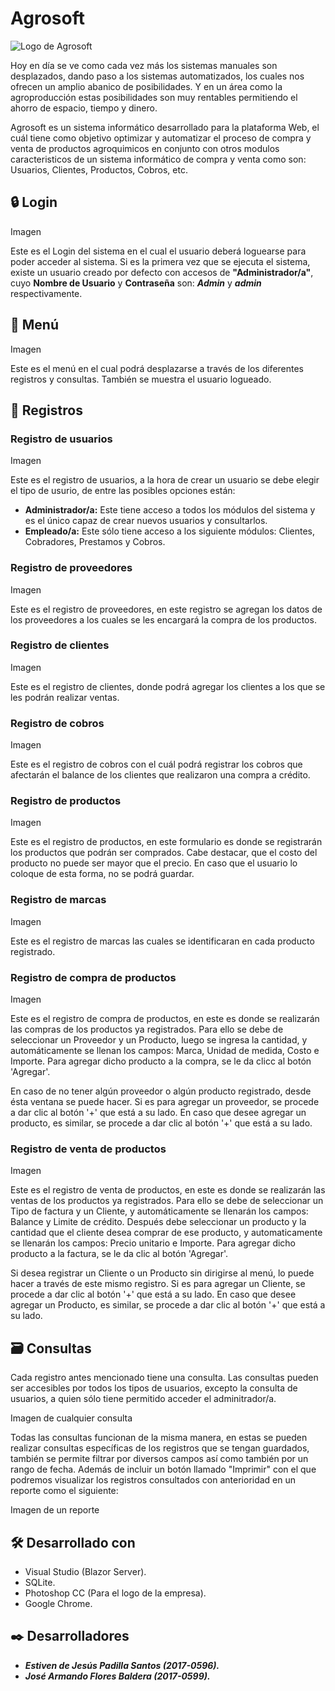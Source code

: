 # Agrosoft

![Logo de Agrosoft](https://user-images.githubusercontent.com/54590857/88723611-2dac7d80-d0f7-11ea-9f4d-44174f64392b.jpg)

Hoy en día se ve como cada vez más los sistemas manuales son desplazados, dando paso a los sistemas automatizados, los cuales nos ofrecen un amplio abanico de posibilidades. Y en un área como la agroproducción estas posibilidades son muy rentables permitiendo el ahorro de espacio, tiempo y dinero.

Agrosoft es un sistema informático desarrollado para la plataforma Web, el cuál tiene como objetivo optimizar y automatizar el proceso de compra y venta de productos agroquimicos en conjunto con otros modulos caracteristicos de un sistema informático de compra y venta como son: Usuarios, Clientes, Productos, Cobros, etc.

## 🔒 Login

Imagen

Este es el Login del sistema en el cual el usuario deberá loguearse para poder acceder al sistema. Si es la primera vez que se ejecuta el sistema, existe un usuario creado por defecto con accesos de **"Administrador/a"**, cuyo **Nombre de Usuario** y **Contraseña** son: _**Admin**_ y _**admin**_ respectivamente.

## 📌 Menú

Imagen

Este es el menú en el cual podrá desplazarse a través de los diferentes registros y consultas. También se muestra el usuario logueado.

## 📝 Registros

### Registro de usuarios

Imagen

Este es el registro de usuarios, a la hora de crear un usuario se debe elegir el tipo de usurio, de entre las posibles opciones están:

* **Administrador/a:** Este tiene acceso a todos los módulos del sistema y es el único capaz de crear nuevos usuarios y consultarlos.
* **Empleado/a:** Este sólo tiene acceso a los siguiente módulos: Clientes, Cobradores, Prestamos y Cobros.

### Registro de proveedores

Imagen

Este es el registro de proveedores, en este registro se agregan los datos de los proveedores a los cuales se les encargará la compra de los productos.

### Registro de clientes

Imagen

Este es el registro de clientes, donde podrá agregar los clientes a los que se les podrán realizar ventas.

### Registro de cobros

Imagen

Este es el registro de cobros con el cuál podrá registrar los cobros que afectarán el balance de los clientes que realizaron una compra a crédito.

### Registro de productos

Imagen

Este es el registro de productos, en este formulario es donde se registrarán los productos que podrán ser comprados. Cabe destacar, que el costo del producto no puede ser mayor que el precio. En caso que el usuario lo coloque de esta forma, no se podrá guardar.

### Registro de marcas

Imagen

Este es el registro de marcas las cuales se identificaran en cada producto registrado.

### Registro de compra de productos

Imagen

Este es el registro de compra de productos, en este es donde se realizarán las compras de los productos ya registrados. Para ello se debe de seleccionar un Proveedor y un Producto, luego se ingresa la cantidad, y automáticamente se llenan los campos: Marca, Unidad de medida, Costo e Importe. Para agregar dicho producto a la compra, se le da clicc al botón 'Agregar'.

En caso de no tener algún proveedor o algún producto registrado, desde ésta ventana se puede hacer. Si es para agregar un proveedor, se procede a dar clic al botón '+' que está a su lado. En caso que desee agregar un producto, es similar, se procede a dar clic al botón '+' que está a su lado.

### Registro de venta de productos

Imagen

Este es el registro de venta de productos, en este es donde se realizarán las ventas de los productos ya registrados. Para ello se debe de seleccionar un Tipo de factura y un Cliente, y automáticamente se llenarán los campos: Balance y Limite de crédito. Después debe seleccionar un producto y la cantidad que el cliente desea comprar de ese producto, y automaticamente se llenarán los campos: Precio unitario e Importe. Para agregar dicho producto a la factura, se le da clic al botón 'Agregar'.

Si desea registrar un Cliente o un Producto sin dirigirse al menú, lo puede hacer a través de este mismo registro. Si es para agregar un Cliente, se procede a dar clic al botón '+' que está a su lado. En caso que desee agregar un Producto, es similar, se procede a dar clic al botón '+' que está a su lado.

## 🗃 Consultas

Cada registro antes mencionado tiene una consulta. Las consultas pueden ser accesibles por todos los tipos de usuarios, excepto la consulta de usuarios, a quien sólo tiene permitido acceder el adminitrador/a.

Imagen de cualquier consulta

Todas las consultas funcionan de la misma manera, en estas se pueden realizar consultas específicas de los registros que se tengan guardados, también se permite filtrar por diversos campos así como también por un rango de fecha. Además de incluir un botón llamado "Imprimir" con el que podremos visualizar los registros consultados con anterioridad en un reporte como el siguiente:

Imagen de un reporte

## 🛠️ Desarrollado con 

* Visual Studio (Blazor Server).
* SQLite.
* Photoshop CC (Para el logo de la empresa).
* Google Chrome.

## ✒️ Desarrolladores 

* _**Estiven de Jesús Padilla Santos (2017-0596).**_
* _**José Armando Flores Baldera (2017-0599).**_

